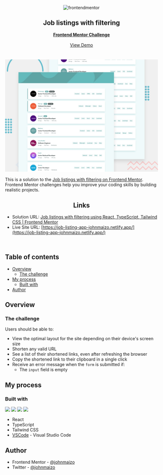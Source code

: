<div id="top"></div>

<div align="center">

  <img src="https://www.frontendmentor.io/static/images/logo-mobile.svg" alt="frontendmentor" width="80">

  <h2 align="center">Job listings with filtering</h2>
  <p align="center">
    <a href="https://www.frontendmentor.io/challenges/job-listings-with-filtering-ivstIPCt"><strong>Frontend Mentor Challenge</strong></a>
    <br />
    <br />
    <a href="https://job-listing-app-johnmaizo.netlify.app/">View Demo</a>
  </p>
</div>

#

<div align="center">

![](./design/desktop-preview.jpg)

</div>

This is a solution to the [Job listings with filtering on Frontend Mentor](https://www.frontendmentor.io/challenges/job-listings-with-filtering-ivstIPCt). Frontend Mentor challenges help you improve your coding skills by building realistic projects.

<h2 align="center">Links</h2>

- Solution URL: [Job listings with filtering using React, TypeScript, Tailwind CSS | Frontend Mentor](https://www.frontendmentor.io/solutions/job-listings-using-react-typescript-tailwind-css-2nQVrfZw32)
- Live Site URL: [https://job-listing-app-johnmaizo.netlify.app/](https://job-listing-app-johnmaizo.netlify.app/)

<br>

## Table of contents

- [Overview](#overview)
  - [The challenge](#the-challenge)
- [My process](#my-process)
  - [Built with](#built-with)
- [Author](#author)

## Overview

### The challenge

Users should be able to:

- View the optimal layout for the site depending on their device's screen size
- Shorten any valid URL
- See a list of their shortened links, even after refreshing the browser
- Copy the shortened link to their clipboard in a single click
- Receive an error message when the `form` is submitted if:
  - The `input` field is empty

## My process

### Built with

<!-- Bagdes -->

![](https://img.shields.io/badge/React-61DAFB?style=for-the-badge&logo=react&logoColor=black)
![](https://img.shields.io/badge/TypeScript-61DAFB?style=for-the-badge&logo=TypeScript&logoColor=black)
![](https://img.shields.io/badge/Tailwind%20CSS-38B2AC?style=for-the-badge&logo=tailwind-css&logoColor=white)
![](https://camo.githubusercontent.com/534d830baea352620abea385ff58cff9478e683e8449044b1ac6d8269bbbb3d1/68747470733a2f2f696d672e736869656c64732e696f2f62616467652f2d56697375616c25323053747564696f253230436f64652d3030374143433f7374796c653d666f722d7468652d626164676526266c6f676f3d76697375616c2d73747564696f2d636f6465266c6f676f436f6c6f723d7768697465)

- React
- TypeScript
- Tailwind CSS
- [VSCode](https://code.visualstudio.com/) - Visual Studio Code


## Author

- Frontend Mentor - [@johnmaizo](https://www.frontendmentor.io/profile/johnmaizo)
- Twitter - [@johnmaizo](https://twitter.com/johnmaizo)